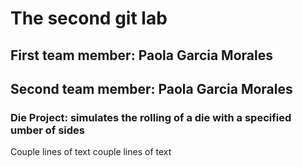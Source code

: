 # The second git lab
## First team member: Paola Garcia Morales
## Second team member: Paola Garcia Morales
### Die Project: simulates the rolling of a die with a specified umber of sides
Couple lines of text
couple lines of text